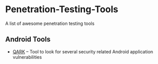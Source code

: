 # Penetration-Testing-Tools
 A list of awesome penetration testing tools
 
 ## Android Tools
 
 - [QARK](https://github.com/linkedin/qark) – Tool to look for several security related Android application vulnerabilities 
